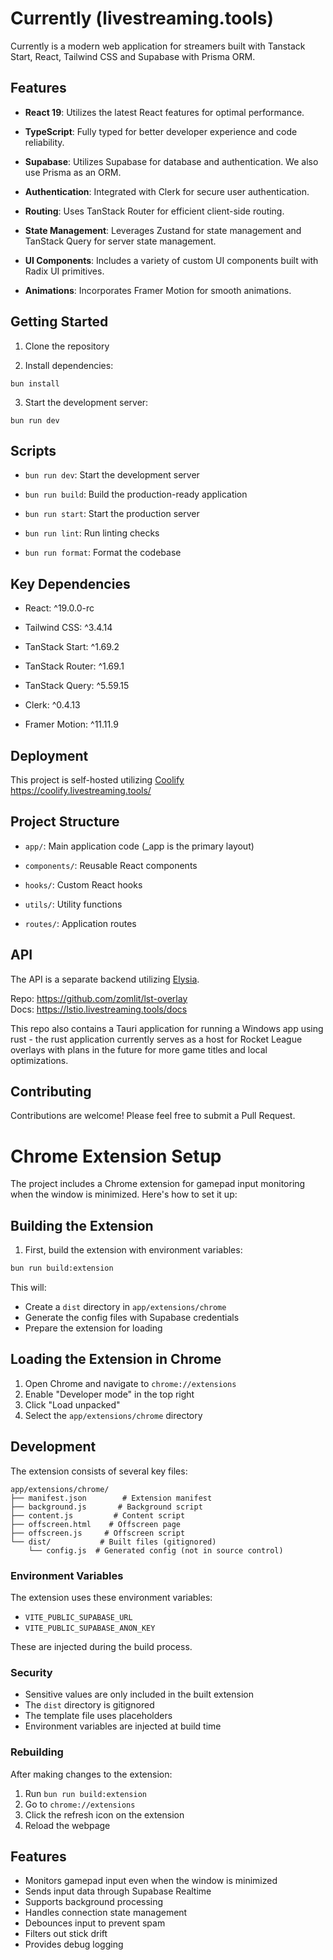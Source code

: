 # Currently (livestreaming.tools)

Currently is a modern web application for streamers built with Tanstack Start, React, Tailwind CSS and Supabase with Prisma ORM.

## Features

- **React 19**: Utilizes the latest React features for optimal performance.

- **TypeScript**: Fully typed for better developer experience and code reliability.

- **Supabase**: Utilizes Supabase for database and authentication. We also use Prisma as an ORM.

- **Authentication**: Integrated with Clerk for secure user authentication.

- **Routing**: Uses TanStack Router for efficient client-side routing.

- **State Management**: Leverages Zustand for state management and TanStack Query for server state management.

- **UI Components**: Includes a variety of custom UI components built with Radix UI primitives.

- **Animations**: Incorporates Framer Motion for smooth animations.

## Getting Started

1. Clone the repository

2. Install dependencies:

`bun install`

3. Start the development server:

`bun run dev`

## Scripts

- `bun run dev`: Start the development server

- `bun run build`: Build the production-ready application

- `bun run start`: Start the production server

- `bun run lint`: Run linting checks

- `bun run format`: Format the codebase

## Key Dependencies

- React: ^19.0.0-rc

- Tailwind CSS: ^3.4.14

- TanStack Start: ^1.69.2

- TanStack Router: ^1.69.1

- TanStack Query: ^5.59.15

- Clerk: ^0.4.13

- Framer Motion: ^11.11.9

## Deployment

This project is self-hosted utilizing [Coolify](https://coolify.io/)
https://coolify.livestreaming.tools/

## Project Structure

- `app/`: Main application code (\_app is the primary layout)

- `components/`: Reusable React components

- `hooks/`: Custom React hooks

- `utils/`: Utility functions

- `routes/`: Application routes

## API

The API is a separate backend utilizing [Elysia](https://elysiajs.com/).

Repo: https://github.com/zomlit/lst-overlay  
Docs: https://lstio.livestreaming.tools/docs

This repo also contains a Tauri application for running a Windows app using rust - the rust application currently serves as a host for Rocket League overlays with plans in the future for more game titles and local optimizations.

## Contributing

Contributions are welcome! Please feel free to submit a Pull Request.

# Chrome Extension Setup

The project includes a Chrome extension for gamepad input monitoring when the window is minimized. Here's how to set it up:

## Building the Extension

1. First, build the extension with environment variables:

```bash
bun run build:extension
```

This will:

- Create a `dist` directory in `app/extensions/chrome`
- Generate the config files with Supabase credentials
- Prepare the extension for loading

## Loading the Extension in Chrome

1. Open Chrome and navigate to `chrome://extensions`
2. Enable "Developer mode" in the top right
3. Click "Load unpacked"
4. Select the `app/extensions/chrome` directory

## Development

The extension consists of several key files:

```
app/extensions/chrome/
├── manifest.json        # Extension manifest
├── background.js       # Background script
├── content.js         # Content script
├── offscreen.html    # Offscreen page
├── offscreen.js     # Offscreen script
└── dist/           # Built files (gitignored)
    └── config.js  # Generated config (not in source control)
```

### Environment Variables

The extension uses these environment variables:

- `VITE_PUBLIC_SUPABASE_URL`
- `VITE_PUBLIC_SUPABASE_ANON_KEY`

These are injected during the build process.

### Security

- Sensitive values are only included in the built extension
- The `dist` directory is gitignored
- The template file uses placeholders
- Environment variables are injected at build time

### Rebuilding

After making changes to the extension:

1. Run `bun run build:extension`
2. Go to `chrome://extensions`
3. Click the refresh icon on the extension
4. Reload the webpage

## Features

- Monitors gamepad input even when the window is minimized
- Sends input data through Supabase Realtime
- Supports background processing
- Handles connection state management
- Debounces input to prevent spam
- Filters out stick drift
- Provides debug logging
